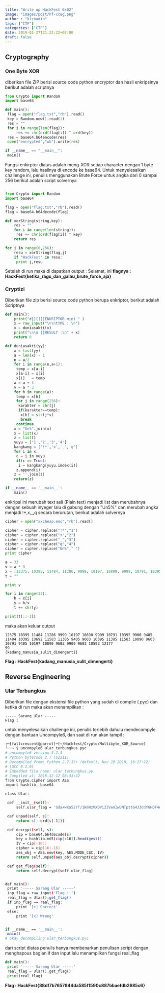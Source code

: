 ```yaml
---
title: "Write up HackFest 0x02"
image: "images/post/hf-ccug.png"
author : "kizbudin"
tags: ["CTF"]
categories: ["CTF"]
date: 2019-01-27T21:22:22+07:00
draft: false
---
```

## Cryptography
### One Byte XOR
diberikan file ZIP berisi source code python encryptor dan hasil enkripsinya berikut adalah scriptnya
```python
from Crypto import Random
import base64

def main():
 flag = open("flag.txt","rb").read()
 key = Random.new().read(1)
 res = ""
 for i in range(len(flag)):
     res += chr(ord(flag[i]) ^ ord(key))
 res = base64.b64encode(res)
 open("encrypted","wb").write(res)

if __name__ == "__main__":
 main()
 ```
 Fungsi enkirptor diatas adalah meng-XOR setiap character dengan 1 byte key random, lalu hasilnya di encode ke base64. Untuk menyelesaikan challenge ini, penulis menggunakan Brute Force untuk angka dari 0 sampai 256 berikut adalah script solvernya
```python

from Crypto import Random
import base64

flag = open("flag.txt","rb").read()
flag = base64.b64decode(flag)

def xorString(string,key):
    res = ""
    for i in range(len(string)):
     res += chr(ord(flag[i]) ^ key)
    return res

for j in range(0,256):
    resu = xorString(flag,j)
    if "HackFest" in resu:
     print j,resu
```
Setelah di run maka di dapatkan output :
Selamat, ini **flagnya : HackFest{ketika_ragu_dan_galau_brute_force_aja}**

### Cryptizi
Diberikan file zip berisi source code python berupa enkriptor, berikut adalah Scriptnya
```python
def main():
    print("#[][][]ENKRIPTOR mini " )
    x = raw_input("\n\ntYPE : \n")
    x = duniasakti(x)
    print("\n\n {}RESULT :\n" + x)
    return 0

def duniasakti(yy):
    x = list(yy)
    a = len(x) - 1
    n = a/2
    for i in range(n,a+1):
     temp = x[a-i]
     x[a-i] = x[i]
     x[i]   = temp
    a = a + 1
    v = a * 3
    for h in range(a):
     temp = x[h]
     for j in range(256):
      karakter = chr(j)
      if(karakter==temp):
       x[h] = str(j*v)
       break
     continue
    x = "Un%".join(x)
    x = list(x)
    z = list()
    yuyu = ['1','2','3','4']
    kangkang = ['!*','x','_','q']
    for i in x:
     c = i in yuyu
     if(c == True):
      i = kangkang[yuyu.index(i)]
     z.append(i)
    z = ''.join(z)
    return(z)

if __name__ == '__main__':
    main()
```
enkripsi ini merubah text asli (Plain text) menjadi list dan merubahnya dengan sebuah inyeger lalu di gabung dengan "Un5%" dan merubah angka menjadi !*,x,_,q secara berurutan, berikut adalah solvernya
```python
cipher = open("xxcheap.enc","rb").read()

cipher = cipher.replace("!*","1")
cipher = cipher.replace("x","2")
cipher = cipher.replace("_","3")
cipher = cipher.replace("q","4")
cipher = cipher.replace("Un%"," ")
print cipher

a = 33
v = a * 3
x = [12375, 10395, 11484, 11286, 9999, 10197, 10890, 9999, 10791, 10395, 9900, 9405, 11484, 10395, 10692, 11583, 11385, 9405, 9603, 10395, 11385, 11583, 10890, 9603, 10791, 9405, 10197, 10890, 9603, 9900, 9603, 10593, 12177]
t = ""

print v

for i in range(33):
    h = x[i]
    y = h/v
    t += chr(y)

print(t[::-1])
```
maka akan keluar output
```
12375 10395 11484 11286 9999 10197 10890 9999 10791 10395 9900 9405 11484 10395 10692 11583 11385 9405 9603 10395 11385 11583 10890 9603 10791 9405 10197 10890 9603 9900 9603 10593 12177
99
{kadang_manusia_sulit_dimengerti}
```
**Flag : HackFest{kadang_manusia_sulit_dimengerti}**

## Reverse Engineering
### Ular Terbungkus
Diberikan file dengan ekstensi file python yang sudah di compile (.pyc) dan ketika di run maka akan menampilkan :
```
----- Sarang Ular -----
Flag :
```
untuk menyelesaikan challenge ini, penulis terlebih dahulu mendecompyle dengan bantuan Uncompyle6, dan saat di run akan tampil :
```bash
┌─[fallcrescent@parrot]─[~/Hackfest/Crypto/Multibyte_XOR_Source]
└──╼ $ uncompyle6 ular_terbungkus.pyc
# uncompyle6 version 3.2.4
# Python bytecode 2.7 (62211)
# Decompiled from: Python 2.7.15+ (default, Nov 28 2018, 16:27:22)
# [GCC 8.2.0]
# Embedded file name: ular_terbungkus.py
# Compiled at: 2018-12-12 08:33:32
from Crypto.Cipher import AES
import hashlib, base64

class Ular:

 def __init__(self):
     self.ular_flag = 'Gda+wKa52rT/1WaWzVXDVi23VemIwUNTpttG4JJddYGHDF4eSGj2/9tCZs8OTwzaizI75GTfxS/QGDKEVm9XBz2zM/WQGrM7gqDNfx3SCpVKtaENNnnYOZHwk8Lpo1wt'

 def unpad(self, s):
     return s[:-ord(s[-1])]

 def decrypt(self, s):
     cip = base64.b64decode(s)
     key = hashlib.md5(cip[:16]).hexdigest()
     IV = cip[-16:]
     cipher = cip[16:-16]
     aes_obj = AES.new(key, AES.MODE_CBC, IV)
     return self.unpad(aes_obj.decrypt(cipher))

 def get_flag(self):
     return self.decrypt(self.ular_flag)


def main():
 print '----- Sarang Ular -----'
 inp_flag = raw_input('Flag : ')
 real_flag = Ular().get_flag()
 if inp_flag == real_flag:
     print '[+] Correct'
 else:
     print '[x] Wrong'


if __name__ == '__main__':
 main()
# okay decompiling ular_terbungkus.pyc
```
dari script diatas penulis hanya membenarkan penulisan script dengan menghapous bagian if dan input lalu menampilkan fungsi real_flag
```python
def main():
 print '----- Sarang Ular -----'
 real_flag = Ular().get_flag()
 print(real_flag)
```
**Flag : HackFest{88df7b7657844da585f1590c887bbaefdb2685c6}**

